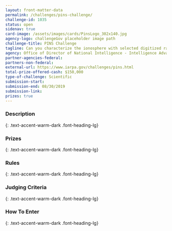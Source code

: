 ```yaml
---
layout: front-matter-data
permalink: /challenges/pins-challenge/
challenge-id: 1035
status: open
sidenav: true
card-image: /assets/images/cards/PinsLogo_302x140.jpg
agency-logo: challengeGov placeholder image path
challenge-title: PINS Challenge
tagline: Can you characterize the ionosphere with selected digitized radio-frequency (RF) spectrum  recordings from sounder receiver data?
agency: Office of Director of National Intelligence - Intelligence Advanced Research Projects Activity
partner-agencies-federal: 
partners-non-federal: 
external-url: https://www.iarpa.gov/challenges/pins.html
total-prize-offered-cash: $150,000
type-of-challenge: Scientific
submission-start: 
submission-end: 08/30/2019
submission-link:  
prizes: true
---
```




<!-- Description start -->
### Description
{: .text-accent-warm-dark .font-heading-lg}


<!-- Prizes start -->
### Prizes
{: .text-accent-warm-dark .font-heading-lg}


<!-- Rules start -->
### Rules 
{: .text-accent-warm-dark .font-heading-lg}


<!-- Judging start -->
### Judging Criteria
{: .text-accent-warm-dark .font-heading-lg}


<!--  How To Enter start -->
### How To Enter
{: .text-accent-warm-dark .font-heading-lg}
